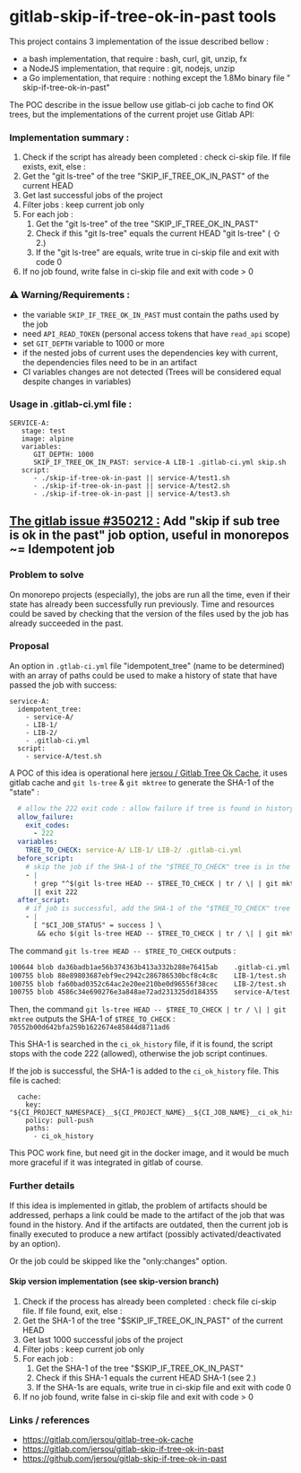 # gitlab-skip-if-tree-ok-in-past tools

This project contains 3 implementation of the issue described bellow :

* a bash implementation, that require : bash, curl, git, unzip, fx
* a NodeJS implementation, that require : git, nodejs, unzip
* a Go implementation, that require : nothing except the 1.8Mo binary file "
  skip-if-tree-ok-in-past"

The POC describe in the issue bellow use gitlab-ci job cache to find OK trees,
but the implementations of the current projet use Gitlab API:

### Implementation summary :

1. Check if the script has already been completed : check ci-skip file. If file
   exists, exit, else :
2. Get the "git ls-tree" of the tree "SKIP_IF_TREE_OK_IN_PAST" of the current
   HEAD
3. Get last successful jobs of the project
4. Filter jobs : keep current job only
5. For each job :
    1. Get the "git ls-tree" of the tree "SKIP_IF_TREE_OK_IN_PAST"
    2. Check if this "git ls-tree" equals the current HEAD "git ls-tree" ( ⇧ 2.)
    3. If the "git ls-tree" are equals, write true in ci-skip file and exit with
       code 0
6. If no job found, write false in ci-skip file and exit with code > 0

### ⚠️ Warning/Requirements :

- the variable `SKIP_IF_TREE_OK_IN_PAST` must contain the paths used by the job
- need `API_READ_TOKEN` (personal access tokens that have `read_api` scope)
- set `GIT_DEPTH` variable to 1000 or more
- if the nested jobs of current uses the dependencies key with current, the
  dependencies files need to be in an artifact
- CI variables changes are not detected (Trees will be considered equal despite
  changes in variables)

### Usage in .gitlab-ci.yml file :

```
SERVICE-A:
   stage: test
   image: alpine
   variables:
      GIT_DEPTH: 1000
      SKIP_IF_TREE_OK_IN_PAST: service-A LIB-1 .gitlab-ci.yml skip.sh
   script:
      - ./skip-if-tree-ok-in-past || service-A/test1.sh
      - ./skip-if-tree-ok-in-past || service-A/test2.sh
      - ./skip-if-tree-ok-in-past || service-A/test3.sh
```

## [The gitlab issue #350212 :](https://gitlab.com/gitlab-org/gitlab/-/issues/350212) Add "skip if sub tree is ok in the past" job option, useful in monorepos ~= Idempotent job

### Problem to solve

On monorepo projects (especially), the jobs are run all the time, even if their
state has already been successfully run previously. Time and resources could be
saved by checking that the version of the files used by the job has already
succeeded in the past.

### Proposal

An option in `.gtlab-ci.yml` file "idempotent_tree" (name to be determined)
with an array of paths could be used to make a history of state that have passed
the job with success:

```
service-A:
  idempotent_tree:
    - service-A/
    - LIB-1/
    - LIB-2/
    - .gitlab-ci.yml
  script:
    - service-A/test.sh
```

A POC of this idea is operational here
[jersou / Gitlab Tree Ok Cache](https://gitlab.com/jersou/gitlab-tree-ok-cache),
it uses gitlab cache and `git ls-tree` & `git mktree` to generate the SHA-1 of
the "state" :

```yaml
  # allow the 222 exit code : allow failure if tree is found in history
  allow_failure:
    exit_codes:
      - 222
  variables:
    TREE_TO_CHECK: service-A/ LIB-1/ LIB-2/ .gitlab-ci.yml
  before_script:
    # skip the job if the SHA-1 of the "$TREE_TO_CHECK" tree is in the history file
    - |
      ! grep "^$(git ls-tree HEAD -- $TREE_TO_CHECK | tr / \| | git mktree):" ci_ok_history \
      || exit 222
  after_script:
    # if job is successful, add the SHA-1 of the "$TREE_TO_CHECK" tree to the history file
    - |
      [ "$CI_JOB_STATUS" = success ] \
       && echo $(git ls-tree HEAD -- $TREE_TO_CHECK | tr / \| | git mktree):${CI_JOB_ID} >> ci_ok_history
```

The command `git ls-tree HEAD -- $TREE_TO_CHECK` outputs :

```bash
100644 blob da36badb1ae56b374363b413a332b288e76415ab	.gitlab-ci.yml
100755 blob 88e89803687ebf9ec2942c286786530bcf8c4c8c	LIB-1/test.sh
100755 blob fa60bad0352c64ac2e20ee210be0d96556f38cec	LIB-2/test.sh
100755 blob 4586c34e690276e3a848ae72ad231325dd184355	service-A/test.sh
```

Then, the command `git ls-tree HEAD -- $TREE_TO_CHECK | tr / \| | git mktree`
outputs the SHA-1
of `$TREE_TO_CHECK` : `70552b00d642bfa259b1622674e85844d8711ad6`

This SHA-1 is searched in the `ci_ok_history` file, if it is found, the script
stops with the code 222 (allowed), otherwise the job script continues.

If the job is successful, the SHA-1 is added to the `ci_ok_history` file. This
file is cached:

```
  cache:
    key: "${CI_PROJECT_NAMESPACE}__${CI_PROJECT_NAME}__${CI_JOB_NAME}__ci_ok_history"
    policy: pull-push
    paths:
      - ci_ok_history
```

This POC work fine, but need git in the docker image, and it would be much more
graceful if it was integrated in gitlab of course.

### Further details

If this idea is implemented in gitlab, the problem of artifacts should be
addressed, perhaps a link could be made to the artifact of the job that was
found in the history. And if the artifacts are outdated, then the current job is
finally executed to produce a new artifact (possibly activated/deactivated by an
option).

Or the job could be skipped like the "only:changes" option.

#### Skip version implementation (see skip-version branch)

1. Check if the process has already been completed : check file ci-skip file. If
   file found, exit, else :
2. Get the SHA-1 of the tree "$SKIP_IF_TREE_OK_IN_PAST" of the current HEAD
3. Get last 1000 successful jobs of the project
4. Filter jobs : keep current job only
5. For each job :
    1. Get the SHA-1 of the tree "$SKIP_IF_TREE_OK_IN_PAST"
    2. Check if this SHA-1 equals the current HEAD SHA-1 (see 2.)
    3. If the SHA-1s are equals, write true in ci-skip file and exit with code 0
6. If no job found, write false in ci-skip file and exit with code > 0

### Links / references

- https://gitlab.com/jersou/gitlab-tree-ok-cache
- https://gitlab.com/jersou/gitlab-skip-if-tree-ok-in-past
- https://github.com/jersou/gitlab-skip-if-tree-ok-in-past


